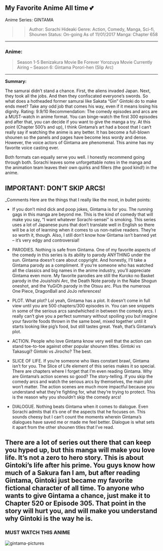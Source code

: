 My Favorite Anime All time 💕
-------------------------------
Anime Series: GINTAMA

> 
> > Author: Sorachi Hideaki
> > Genre: Action, Comedy, Manga, Sci-fi, Shounen
> > Status: On-going
> > As of 11/01/2017
> > Manga: Chapter 658
> 
> 

----------------------------

 ### Anime:

> Season 1-5
> Benizakura Movie
> Be Forever Yorozuya Movie
> Currently Airing – Season 6: Gintama Porori-hen (Slip Arc)

----------------------------------------------------
**Summary:**

The samurai didn’t stand a chance. First, the aliens invaded Japan. Next, they took all the jobs. And then they confiscated everyone’s swords. So what does a hotheaded former samurai like Sakata “Gin” Gintoki do to make ends meet? Take any odd job that comes his way, even if it means losing his dignity.
Rating: 9.9/10
Recommendation: The comedy episodes and arcs are a MUST-watch in anime format. You can binge-watch the first 300 episodes and after that, you can decide if you want to give the manga a try. At this point (Chapter 500’s and up), I think Gintama’s art had a boost that I can’t really say if watching the anime is any better. It has become a full-blown shounen so the panels and pages have become less wordy and dense. However, the voice actors of Gintama are phenomenal. This anime has my favorite voice casting ever. 

Both formats can equally serve you well. I honestly recommend going through both. Sorachi leaves some unforgettable notes in the manga and the animation team leaves their own quirks and fillers (the good kind!) in the anime.

IMPORTANT: DON’T SKIP ARCS!
--------------------------------------------------
_Comments
Here are the things that I really like the most, in bullet points:

- If you don’t mind dick and poop jokes, Gintama is for you. The running gags in this manga are beyond me. This is the kind of comedy that will make you say, “I want whatever Sorachi-sensei” is smoking. This series uses a lot of Japanese puns that don’t translate well in English so there will be a lot of learning when it comes to us non-native readers. They’re so worth it, though. Also, I still don’t know how Gintama isn’t banned yet – it’s very edgy and controversial!

- PARODIES. Nothing is safe from Gintama. One of my favorite aspects of the comedy in this series is its ability to parody ANYTHING under the sun. Gintama doesn’t care about copyright. And honestly, I’ll take a Gintama parody as a compliment. If you’re someone who has watched all the classics and big names in the anime industry, you’ll appreciate Gintama even more. My favorite parodies are still the Kuroko no Basket parody in the Jouishishi Arc, the Death Note parody in the Nabe Shogun oneshot, and the YuGiOh parody in the Otsuu arc. Plus the numerous One Piece, DragonBall and JoJo references!

- PLOT. What plot? Lol yeah, Gintama has a plot. It doesn’t come in full view until you are 500 chapters/300 episodes in. You can see snippets in some of the serious arcs sandwhiched in between the comedy arcs. I really can’t give you a perfect summary without spoiling you but imagine your favorite foods thrown in the same bowl, mixed together until it starts looking like pig’s food, but still tastes great. Yeah, that’s Gintama’s plot.

- ACTION. People who love Gintama know very well that the action can stand toe-to-toe against other popular shounen titles. Gintoki vs Takasugi? Gintoki vs Jirocho? The best.

- SLICE OF LIFE. If you’re someone who likes constant brawl, Gintama isn’t for you. The Slice of Life element of this series makes it so special. There are chapters where I forget that I’m even reading Gintama. Why are Gintama’s action scenes so good? The story-telling. If you skip the comedy arcs and watch the serious arcs by themselves, the main plot won’t matter. The action scenes are much more impactful because you understand what they’re fighting for, what they’re trying to protect. This is the reason why you shouldn’t skip the comedy arcs!

- DIALOGUE. Nothing beats Gintama when it comes to dialogue. Even Sorachi admits that it’s one of the aspects that he focuses on. This sounds cheesy but I can’t count the moments wherein Gintama’s dialogues have saved me or made me feel better. Dialogue is what sets it apart from the other shounen titles that I’ve read.

There are a lot of series out there that can keep you hyped up, but this manga will make you love life. It’s not a zero to hero story. This is about Gintoki’s life after his prime. You guys know how much of a Sakura fan I am, but after reading Gintama, Gintoki just became my favorite fictional character of all time. To anyone who wants to give Gintama a chance, just make it to Chapter 520 or Episode 305. That point in the story will hurt you, and will make you understand why Gintoki is the way he is.
---------------------------------
### MUST WATCH THIS ANIME
![gintama-pictures](https://github.com/user-attachments/assets/7336bad6-e5b2-48bb-a6d9-9e07b751ea1d)


